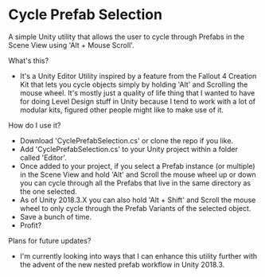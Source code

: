 # Cycle Prefab Selection

A simple Unity utility that allows the user to cycle through Prefabs in the Scene View using 'Alt + Mouse Scroll'.

What's this?
- It's a Unity Editor Utility inspired by a feature from the Fallout 4 Creation Kit that lets you cycle objects simply by holding 'Alt' and Scrolling the mouse wheel. It's mostly just a quality of life thing that I wanted to have for doing Level Design stuff in Unity because I tend to work with a lot of modular kits, figured other people might like to make use of it.

How do I use it?
- Download 'CyclePrefabSelection.cs' or clone the repo if you like.
- Add 'CyclePrefabSelection.cs' to your Unity project within a folder called 'Editor'.
- Once added to your project, if you select a Prefab instance (or multiple) in the Scene View and hold 'Alt' and Scroll the mouse wheel up or down you can cycle through all the Prefabs that live in the same directory as the one selected.
- As of Unity 2018.3.X you can also hold 'Alt + Shift' and Scroll the mouse wheel to only cycle through the Prefab Variants of the selected object.
- Save a bunch of time.
- Profit?

Plans for future updates?
- I'm currently looking into ways that I can enhance this utility further with the advent of the new nested prefab workflow in Unity 2018.3.
